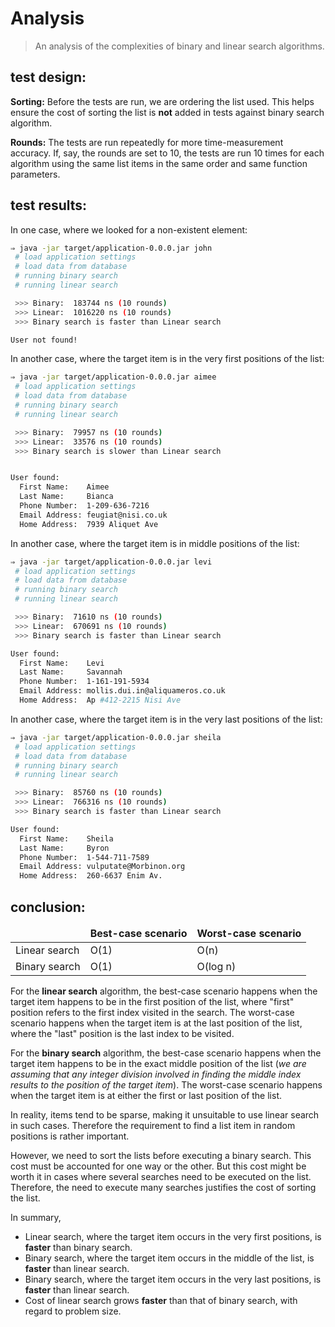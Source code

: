 
# Analysis

> An analysis of the complexities of binary and linear search algorithms.

## test design:

**Sorting:** Before the tests are run, we are ordering the list used. This
helps ensure the cost of sorting the list is **not** added in tests against
binary search algorithm.

**Rounds:** The tests are run repeatedly for more time-measurement accuracy.
If, say, the rounds are set to 10, the tests are run 10 times for each
algorithm using the same list items in the same order and same function
parameters.


## test results:

In one case, where we looked for a non-existent element:

```bash
⇒ java -jar target/application-0.0.0.jar john
 # load application settings
 # load data from database
 # running binary search
 # running linear search

 >>> Binary:  183744 ns (10 rounds)
 >>> Linear:  1016220 ns (10 rounds)
 >>> Binary search is faster than Linear search

User not found!
```

In another case, where the target item is in the very first positions
of the list:

```bash
⇒ java -jar target/application-0.0.0.jar aimee
 # load application settings
 # load data from database
 # running binary search
 # running linear search

 >>> Binary:  79957 ns (10 rounds)
 >>> Linear:  33576 ns (10 rounds)
 >>> Binary search is slower than Linear search


User found:
  First Name:    Aimee
  Last Name:     Bianca
  Phone Number:  1-209-636-7216
  Email Address: feugiat@nisi.co.uk
  Home Address:  7939 Aliquet Ave
```

In another case, where the target item is in middle positions of the list:

```bash
⇒ java -jar target/application-0.0.0.jar levi
 # load application settings
 # load data from database
 # running binary search
 # running linear search

 >>> Binary:  71610 ns (10 rounds)
 >>> Linear:  670691 ns (10 rounds)
 >>> Binary search is faster than Linear search

User found:
  First Name:    Levi
  Last Name:     Savannah
  Phone Number:  1-161-191-5934
  Email Address: mollis.dui.in@aliquameros.co.uk
  Home Address:  Ap #412-2215 Nisi Ave
```

In another case, where the target item is in the very last positions of
the list:

```bash
⇒ java -jar target/application-0.0.0.jar sheila
 # load application settings
 # load data from database
 # running binary search
 # running linear search

 >>> Binary:  85760 ns (10 rounds)
 >>> Linear:  766316 ns (10 rounds)
 >>> Binary search is faster than Linear search

User found:
  First Name:    Sheila
  Last Name:     Byron
  Phone Number:  1-544-711-7589
  Email Address: vulputate@Morbinon.org
  Home Address:  260-6637 Enim Av.
```


## conclusion:

<table>
    <thead>
        <tr>
            <td></td>
            <td><strong>Best-case scenario</strong></td>
            <td><strong>Worst-case scenario</strong></td>
        </tr>
    </thead>
    <tbody>
        <tr>
            <td>Linear search</td>
            <td>O(1)</td>
            <td>O(n)</td>
        </tr>
        <tr>
            <td>Binary search</td>
            <td>O(1)</td>
            <td>O(log n)</td>
        </tr>
    </tbody>
</table>

For the **linear search** algorithm, the best-case scenario happens when
the target item happens to be in the first position of the list, where
"first" position refers to the first index visited in the search.
The worst-case scenario happens when the target item is at the last
position of the list, where the "last" position is the last index to
be visited.

For the **binary search** algorithm, the best-case scenario happens when the
target item happens to be in the exact middle position of the list
(*we are assuming that any integer division involved in finding the middle
index results to the position of the target item*). The worst-case scenario
happens when the target item is at either the first or last position of
the list.

In reality, items tend to be sparse, making it unsuitable to use linear
search in such cases. Therefore the requirement to find a list item in
random positions is rather important.

However, we need to sort the lists before executing a binary search. This
cost must be accounted for one way or the other. But this cost might be
worth it in cases where several searches need to be executed on the list.
Therefore, the need to execute many searches justifies the cost of
sorting the list.

In summary,

  * Linear search, where the target item occurs in the very first positions, is **faster** than binary search.
  * Binary search, where the target item occurs in the middle of the list, is **faster** than linear search.
  * Binary search, where the target item occurs in the very last positions, is **faster** than linear search.
  * Cost of linear search grows **faster** than that of binary search, with regard to problem size.

